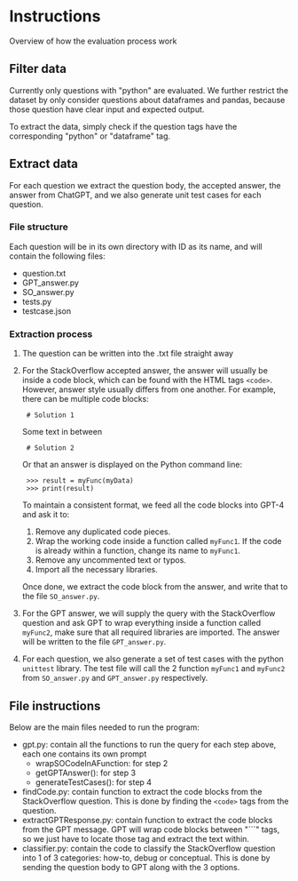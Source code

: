 # Instructions

Overview of how the evaluation process work

## Filter data

Currently only questions with "python" are evaluated. We further restrict the dataset by only consider questions about dataframes and pandas, because those question have clear input and expected output.

To extract the data, simply check if the question tags have the corresponding "python" or "dataframe" tag.

## Extract data

For each question we extract the question body, the accepted answer, the answer from ChatGPT, and we also generate unit test cases for each question.

### File structure

Each question will be in its own directory with ID as its name, and will contain the following files:

* question.txt
* GPT_answer.py
* SO_answer.py
* tests.py
* testcase.json

### Extraction process

1. The question can be written into the .txt file straight away
2. For the StackOverflow accepted answer, the answer will usually be inside a code block, which can be found with the HTML tags `<code>`. However, answer style usually differs from one another. For example, there can be multiple code blocks:

        # Solution 1

      Some text in between

        # Solution 2

      Or that an answer is displayed on the Python command line:

        >>> result = myFunc(myData)
        >>> print(result)

      To maintain a consistent format, we feed all the code blocks into GPT-4 and ask it to:

     1. Remove any duplicated code pieces.
     2. Wrap the working code inside a function called `myFunc1`. If the code is already within a function, change its name to `myFunc1`.
     3. Remove any uncommented text or typos.
     4. Import all the necessary libraries.

      Once done, we extract the code block from the answer, and write that to the file `SO_answer.py`.

3. For the GPT answer, we will supply the query with the StackOverflow question and ask GPT to wrap everything inside a function called `myFunc2`, make sure that all required libraries are imported. The answer will be written to the file `GPT_answer.py`.

4. For each question, we also generate a set of test cases with the python `unittest` library. The test file will call the 2 function `myFunc1` and `myFunc2` from `SO_answer.py` and `GPT_answer.py` respectively.

## File instructions

Below are the main files needed to run the program:

* gpt.py: contain all the functions to run the query for each step above, each one contains its own prompt
  * wrapSOCodeInAFunction: for step 2
  * getGPTAnswer(): for step 3
  * generateTestCases(): for step 4
* findCode.py: contain function to extract the code blocks from the StackOverflow question. This is done by finding the `<code>` tags from the question.
* extractGPTResponse.py: contain function to extract the code blocks from the GPT message. GPT will wrap code blocks between "\`\`\`" tags, so we just have to locate those tag and extract the text within.
* classifier.py: contain the code to classify the StackOverflow question into 1 of 3 categories: how-to, debug or conceptual. This is done by sending the question body to GPT along with the 3 options.
